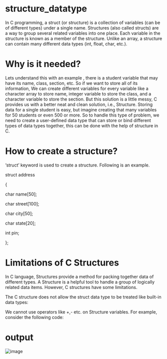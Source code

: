 # structure_datatype
In C programming, a struct (or structure) is a collection of variables (can be of different types) under a single name. Structures (also called structs) are a way to group several related variables into one place. Each variable in the structure is known as a member of the structure. Unlike an array, a structure can contain many different data types (int, float, char, etc.).
# Why is it needed?
Lets understand this with an example , there is a student variable that may have its name, class, section, etc. So if we want to store all of its information, We can create different variables for every variable like a character array to store name, integer variable to store the class, and a character variable to store the section. But this solution is a little messy, C provides us with a better neat and clean solution, i.e., Structure. Storing data for a single student is easy, but imagine creating that many variables for 50 students or even 500 or more. So to handle this type of problem, we need to create a user-defined data type that can store or bind different types of data types together, this can be done with the help of structure in C.
# How to create a structure?
‘struct’ keyword is used to create a structure. Following is an example.

struct address

{

char name[50];

char street[100];

char city[50];

char state[20];

int pin;

};

# Limitations of C Structures
In C language, Structures provide a method for packing together data of different types. A Structure is a helpful tool to handle a group of logically related data items. However, C structures have some limitations.

The C structure does not allow the struct data type to be treated like built-in data types:

We cannot use operators like +,- etc. on Structure variables. For example, consider the following code:

# output
![image](https://user-images.githubusercontent.com/93450820/234491608-d47973b0-3e99-4167-834e-35723c96e52d.png)

